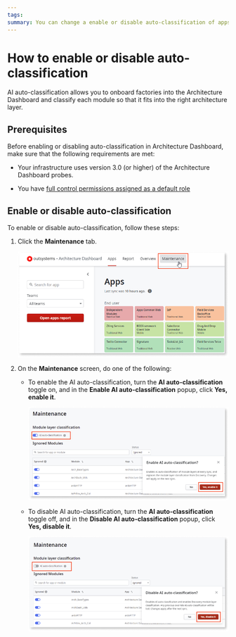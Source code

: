 ```yaml
---
tags: 
summary: You can change a enable or disable auto-classification of apps in Architecture Dashboard.
---
```


# How to enable or disable auto-classification

AI auto-classification allows you to onboard factories into the Architecture Dashboard and classify each module so that it fits into the right architecture layer.

## Prerequisites

Before enabling or disabling auto-classification in Architecture Dashboard, make sure that the following requirements are met:

* Your infrastructure uses version 3.0 (or higher) of the Architecture Dashboard probes.

* You have [full control permissions assigned as a default role](how-works.md#maintenance-and-operations-permissions)

## Enable or disable auto-classification

To enable or disable auto-classification, follow these steps:

1. Click the **Maintenance** tab.

    ![Select Maintenance](images/ad-autoclass-1.png)

1. On the **Maintenance** screen, do one of the following: 

    * To enable the AI auto-classification, turn the **AI auto-classification** toggle on, and in the **Enable AI auto-classification** popup, click **Yes, enable it**. 

        ![Enable auto-classification](images/ad-autoclass-2.png)

    * To disable AI auto-classification, turn the **AI auto-classification** toggle off, and in the **Disable AI auto-classification** popup, click **Yes, disable it**.

        ![Disable auto-classification](images/ad-autoclass-3.png)
